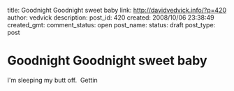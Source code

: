 title: Goodnight Goodnight sweet baby
link: http://davidvedvick.info/?p=420
author: vedvick
description: 
post_id: 420
created: 2008/10/06 23:38:49
created_gmt: 
comment_status: open
post_name: 
status: draft
post_type: post

# Goodnight Goodnight sweet baby

I'm sleeping my butt off.  Gettin
